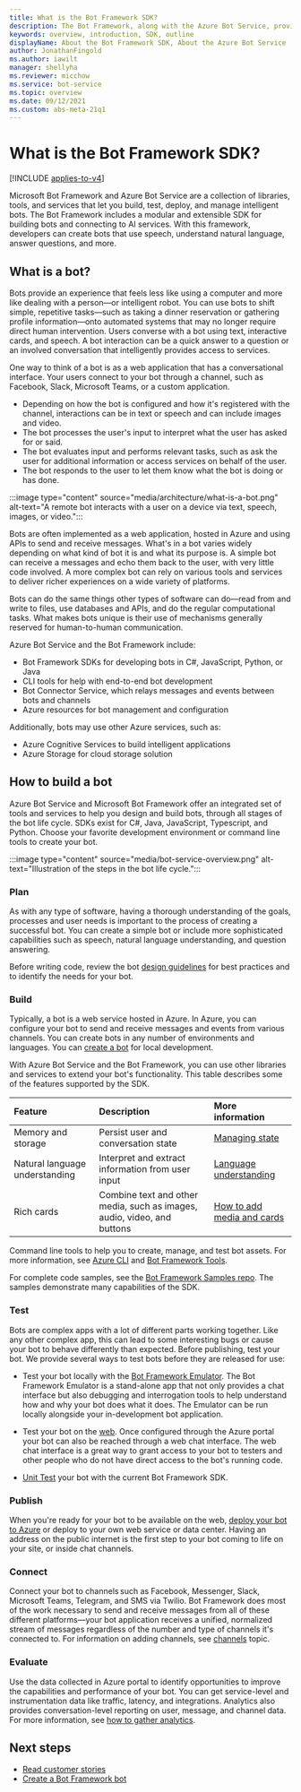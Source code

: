 ```yaml
---
title: What is the Bot Framework SDK?
description: The Bot Framework, along with the Azure Bot Service, provides tools to build, test, deploy, and manage intelligent bots, all in one place. The Bot Framework includes a modular and extensible SDK for building bots, as well as tools, templates, and related AI services. With this framework, developers can create bots that use speech, understand natural language, handle questions and answers, and more.
keywords: overview, introduction, SDK, outline
displayName: About the Bot Framework SDK, About the Azure Bot Service
author: JonathanFingold
ms.author: iawilt
manager: shellyha
ms.reviewer: micchow
ms.service: bot-service
ms.topic: overview
ms.date: 09/12/2021
ms.custom: abs-meta-21q1
---
```


# What is the Bot Framework SDK?

[!INCLUDE [applies-to-v4](includes/applies-to-v4-current.md)]

Microsoft Bot Framework and Azure Bot Service are a collection of libraries, tools, and services that let you build, test, deploy, and manage intelligent bots. The Bot Framework includes a modular and extensible SDK for building bots and connecting to AI services. With this framework, developers can create bots that use speech, understand natural language, answer questions, and more.

## What is a bot?

Bots provide an experience that feels less like using a computer and more like dealing with a person&mdash;or intelligent robot. You can use bots to shift simple, repetitive tasks&mdash;such as taking a dinner reservation or gathering profile information&mdash;onto automated systems that may no longer require direct human intervention.
Users converse with a bot using text, interactive cards, and speech.
A bot interaction can be a quick answer to a question or an involved conversation that intelligently provides access to services.

One way to think of a bot is as a web application that has a conversational interface.
Your users connect to your bot through a channel, such as Facebook, Slack, Microsoft Teams, or a custom application.

- Depending on how the bot is configured and how it's registered with the channel, interactions can be in text or speech and can include images and video.
- The bot processes the user's input to interpret what the user has asked for or said.
- The bot evaluates input and performs relevant tasks, such as ask the user for additional information or access services on behalf of the user.
- The bot responds to the user to let them know what the bot is doing or has done.

:::image type="content" source="media/architecture/what-is-a-bot.png" alt-text="A remote bot interacts with a user on a device via text, speech, images, or video.":::

Bots are often implemented as a web application, hosted in Azure and using APIs to send and receive messages.
What's in a bot varies widely depending on what kind of bot it is and what its purpose is.
A simple bot can receive a messages and echo them back to the user, with very little code involved.
A more complex bot can rely on various tools and services to deliver richer experiences on a wide variety of platforms.

Bots can do the same things other types of software can do&mdash;read from and write to files, use databases and APIs, and do the regular computational tasks.
What makes bots unique is their use of mechanisms generally reserved for human-to-human communication.

Azure Bot Service and the Bot Framework include:

- Bot Framework SDKs for developing bots in C#, JavaScript, Python, or Java
- CLI tools for help with end-to-end bot development
- Bot Connector Service, which relays messages and events between bots and channels
- Azure resources for bot management and configuration

Additionally, bots may use other Azure services, such as:

- Azure Cognitive Services to build intelligent applications
- Azure Storage for cloud storage solution

## How to build a bot

Azure Bot Service and Microsoft Bot Framework offer an integrated set of tools and services to help you design and build bots, through all stages of the bot life cycle.
SDKs exist for C#, Java, JavaScript, Typescript, and Python.
Choose your favorite development environment or command line tools to create your bot.

:::image type="content" source="media/bot-service-overview.png" alt-text="Illustration of the steps in the bot life cycle.":::

### Plan

As with any type of software, having a thorough understanding of the goals, processes and user needs is important to the process of creating a successful bot.
You can create a simple bot or include more sophisticated capabilities such as speech, natural language understanding, and question answering.

Before writing code, review the bot [design guidelines](bot-service-design-principles.md) for best practices and to identify the needs for your bot.

### Build

Typically, a bot is a web service hosted in Azure.
In Azure, you can configure your bot to send and receive messages and events from various channels.
You can create bots in any number of environments and languages. You can [create a bot](bot-service-quickstart-create-bot.md) for local development.

With Azure Bot Service and the Bot Framework, you can use other libraries and services to extend your bot's functionality. This table describes some of the features supported by the SDK.

| Feature | Description | More information |
|:-|:-|:-|
| Memory and storage | Persist user and conversation state | [Managing state](v4sdk/bot-builder-concept-state.md) |
| Natural language understanding | Interpret and extract information from user input | [Language understanding](v4sdk/bot-builder-concept-luis.md) |
| Rich cards | Combine text and other media, such as images, audio, video, and buttons | [How to add media and cards](v4sdk/bot-builder-howto-add-media-attachments.md) |

Command line tools to help you to create, manage, and test bot assets.
For more information, see [Azure CLI](/cli/azure/) and [Bot Framework Tools](https://github.com/microsoft/botframework-cli#readme).

For complete code samples, see the [Bot Framework Samples repo](https://github.com/microsoft/botbuilder-samples#readme).
The samples demonstrate many capabilities of the SDK.

### Test

Bots are complex apps with a lot of different parts working together. Like any other complex app, this can lead to some interesting bugs or cause your bot to behave differently than expected. Before publishing, test your bot. We provide several ways to test bots before they are released for use:

- Test your bot locally with the [Bot Framework Emulator](bot-service-debug-emulator.md). The Bot Framework Emulator is a stand-alone app that not only provides a chat interface but also debugging and interrogation tools to help understand how and why your bot does what it does. The Emulator can be run locally alongside your in-development bot application.

- Test your bot on the [web](bot-service-manage-test-webchat.md). Once configured through the Azure portal your bot can also be reached through a web chat interface. The web chat interface is a great way to grant access to your bot to testers and other people who do not have direct access to the bot's running code.

- [Unit Test](/azure/bot-service/unit-test-bots) your bot with the current Bot Framework SDK.

### Publish

When you're ready for your bot to be available on the web, [deploy your bot to Azure](provision-and-publish-a-bot.md) or deploy to your own web service or data center. Having an address on the public internet is the first step to your bot coming to life on your site, or inside chat channels.

### Connect

Connect your bot to channels such as Facebook, Messenger, Slack, Microsoft Teams, Telegram, and SMS via Twilio. Bot Framework does most of the work necessary to send and receive messages from all of these different platforms&mdash;your bot application receives a unified, normalized stream of messages regardless of the number and type of channels it's connected to. For information on adding channels, see [channels](bot-service-manage-channels.md) topic.

### Evaluate

Use the data collected in Azure portal to identify opportunities to improve the capabilities and performance of your bot. You can get service-level and instrumentation data like traffic, latency, and integrations. Analytics also provides conversation-level reporting on user, message, and channel data. For more information, see [how to gather analytics](bot-service-manage-analytics.md).

## Next steps

- [Read customer stories](https://azure.microsoft.com/services/bot-services/#customer-stories)
- [Create a Bot Framework bot](bot-service-quickstart.md)
